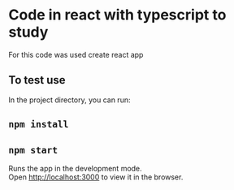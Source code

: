 # Code in react with typescript to study

For this code was used create react app

## To test use

In the project directory, you can run:

## `npm install`
## `npm start`

Runs the app in the development mode.\
Open [http://localhost:3000](http://localhost:3000) to view it in the browser.

